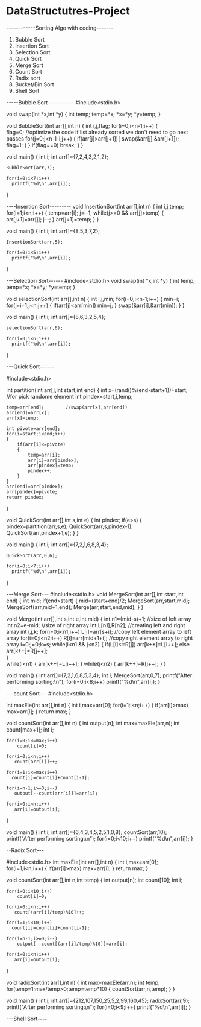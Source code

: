 # DataStructutres-Project
------------Sorting Algo with  coding-------
1) Bubble Sort
2) Insertion Sort
3) Selection Sort
4) Quick Sort
5) Merge Sort
6) Count Sort
7) Radix sort
8) Bucket/Bin Sort
9) Shell Sort

-----Bubble Sort-----------
#include<stdio.h>

void swap(int *x,int *y)
{
	int temp;
	temp=*x;
	*x=*y;
	*y=temp;
}

void BubbleSort(int arr[],int n)
{
	int i,j,flag;
	for(i=0;i<n-1;i++)
	{  
	     flag=0;  //optimize the code if list already sorted we don't need to go next passes
		for(j=0;j<n-1-i;j++)
		{
			if(arr[j]>arr[j+1]){
			 swap(&arr[j],&arr[j+1]);
		     flag=1;
			}
		}
		if(flag==0)
		  break;
	}
}

void main()
{
	int i;
	int arr[]={7,2,4,3,2,1,2};
	
	BubbleSort(arr,7);
	
	for(i=0;i<7;i++)
	  printf("%d\n",arr[i]);
}


----Insertion Sort---------
void InsertionSort(int arr[],int n)
{
	int i,j,temp;
	for(i=1;i<n;i++)
	{
		temp=arr[i];
		j=i-1;
		while(j>=0 && arr[j]>temp)
		{
			arr[j+1]=arr[j];
			j--;
		}
		arr[j+1]=temp;
	}
}


void main()
{
	int i;
	int arr[]={8,5,3,7,2};
	
	InsertionSort(arr,5);
	
	for(i=0;i<5;i++)
	  printf("%d\n",arr[i]);
}

---Selection Sort------
#include<stdio.h>
void swap(int *x,int *y)
{
	int temp;
	temp=*x;
	*x=*y;
	*y=temp;
}


void selectionSort(int arr[],int n)
{
	int i,j,min;
	for(i=0;i<n-1;i++)
	{
		min=i;
		for(j=i+1;j<n;j++)
		{
			if(arr[j]<arr[min])
			 min=j;
		}
		swap(&arr[i],&arr[min]);
	}
}

void main()
{
	int i;
	int arr[]={8,6,3,2,5,4};
	
	selectionSort(arr,6);
	
	for(i=0;i<6;i++)
	  printf("%d\n",arr[i]);
}

---Quick Sort------

#include<stdio.h>

int partition(int arr[],int start,int end)
{
	int x=(rand()%(end-start+1))+start;  //for pick randome element 
	int pindex=start,i,temp;
	
	temp=arr[end];        //swap(arr[x],arr[end])
	arr[end]=arr[x];
	arr[x]=temp;
	
	int pivote=arr[end];
	for(i=start;i<end;i++)
	{
		if(arr[i]<=pivote)
		{
			temp=arr[i];
			arr[i]=arr[pindex];
			arr[pindex]=temp;
			pindex++;
		}
	}
	arr[end]=arr[pindex];
	arr[pindex]=pivote;
    return pindex;
}

void QuickSort(int arr[],int s,int e)
{
	int pindex;
	if(e>s)
	{
		pindex=partition(arr,s,e);
		QuickSort(arr,s,pindex-1);
		QuickSort(arr,pindex+1,e);
	}
}

void main()
{
	int i;
	int arr[]={7,2,1,6,8,3,4};
	
	QuickSort(arr,0,6);
	
	for(i=0;i<7;i++)
	  printf("%d\n",arr[i]);
}

---Merge Sort---
#include<stdio.h>
void MergeSort(int arr[],int start,int end)
{
	int mid;
	if(end>start)
	{
		mid=(start+end)/2;
		MergeSort(arr,start,mid);
		MergeSort(arr,mid+1,end);
		Merge(arr,start,end,mid);
	}
}

void Merge(int arr[],int s,int e,int mid)
{
	int n1=(mid-s)+1;  //size of left array
	int n2=e-mid;      //size of right array
	int L[n1],R[n2];   //creating left and right array
	int i,j,k;
	for(i=0;i<n1;i++)
   	   L[i]=arr[s+i];      //copy left element array to left array 
	for(i=0;i<n2;i++)
	   R[i]=arr[mid+1+i];      //copy right element array to right array
	i=0;j=0;k=s;
	while(i<n1 && j<n2)
	{
	    if(L[i]<=R[j])
		  arr[k++]=L[i++];
		else
		  arr[k++]=R[j++];  	
    }      
    while(i<n1)
    {
    	arr[k++]=L[i++];
	}
	 while(j<n2)
    {
    	arr[k++]=R[j++];
	}
}

void main()
{
	int arr[]={7,2,1,6,8,5,3,4};
	int i;
	MergeSort(arr,0,7);
	printf("After performing sorting:\n");
	for(i=0;i<8;i++)
	  printf("%d\n",arr[i]);
}

---count Sort---
#include<stdio.h>

int maxEle(int arr[],int n)
{
	int i,max=arr[0];
	for(i=1;i<n;i++)
	{
		if(arr[i]>max)
		  max=arr[i];
	}
	return max;
}

void countSort(int arr[],int n)
{
	int output[n];
	int max=maxEle(arr,n);
	int count[max+1];
	int i;
	 
	for(i=0;i<=max;i++)
	    count[i]=0;
	
	for(i=0;i<n;i++)
	   count[arr[i]]++;
	   
	for(i=1;i<=max;i++)
	  count[i]=count[i]+count[i-1];
	  
	for(i=n-1;i>=0;i--)
	   output[--count[arr[i]]]=arr[i];
	   
	for(i=0;i<n;i++)
	   arr[i]=output[i];       	 
}

void main()
{
    int i; 
	int arr[]={6,4,3,4,5,2,5,1,0,8};
	countSort(arr,10);
		printf("After performing sorting:\n");
	for(i=0;i<10;i++)
	  printf("%d\n",arr[i]);
}

--Radix Sort---

#include<stdio.h>
int maxEle(int arr[],int n)
{
	int i,max=arr[0];
	for(i=1;i<n;i++)
	{
		if(arr[i]>max)
		  max=arr[i];
	}
	return max;
}

void countSort(int arr[],int n,int temp)
{
	int output[n];
	int count[10];
	int i;
	 
	for(i=0;i<10;i++)
	    count[i]=0;
	
	for(i=0;i<n;i++)
	   count[(arr[i]/temp)%10]++;
	   
	for(i=1;i<10;i++)
	  count[i]=count[i]+count[i-1];
	  
	for(i=n-1;i>=0;i--)
		output[--count[(arr[i]/temp)%10]]=arr[i];
	
	for(i=0;i<n;i++)
	   arr[i]=output[i];       	 
}


void radixSort(int arr[],int n)
{
	int max=maxEle(arr,n);
	int temp;
	for(temp=1;max/temp>0;temp=temp*10)
	{
		countSort(arr,n,temp);
	}
}

void main()
{
	int i; 
	int arr[]={212,107,150,25,5,2,99,160,45};
	radixSort(arr,9);
		printf("After performing sorting:\n");
	for(i=0;i<9;i++)
	  printf("%d\n",arr[i]);
}

---Shell Sort----









